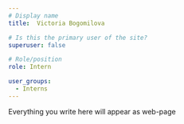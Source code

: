 ```yaml
---
# Display name
title:  Victoria Bogomilova

# Is this the primary user of the site?
superuser: false

# Role/position
role: Intern

user_groups:
  - Interns
---
```




Everything you write here will appear as web-page
